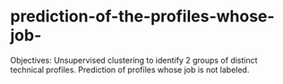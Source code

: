 # prediction-of-the-profiles-whose-job-
Objectives:  Unsupervised clustering to identify 2 groups of distinct technical profiles. Prediction of profiles whose job is not labeled.

